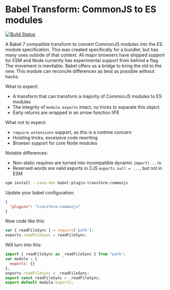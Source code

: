 # Babel Transform: CommonJS to ES modules

[![Build Status](https://travis-ci.org/tbranyen/babel-plugin-transform-commonjs.svg?branch=master)](https://travis-ci.org/tbranyen/babel-plugin-transform-commonjs)

A Babel 7 compatible transform to convert CommonJS modules into the ES module
specification. This was created specifically for a bundler, but has many uses
outside of that context. All major browsers have shipped support for ESM and
Node currently has experimental support from behind a flag. The movement is
inevitable. Babel offers us a bridge to bring the old to the new. This module
can reconcile differences as best as possible without hacks.

What to expect:

- A transform that can transform a majority of CommonJS modules to ES modules
- The integrity of `module.exports` intact, no tricks to separate this object
- Early returns are wrapped in an arrow function IIFE

What not to expect:

- `require.extensions` support, as this is a runtime concern
- Hoisting tricks, excessive code rewriting
- Browser support for core Node modules

Notable differences:

- Non-static requires are turned into incompatible dynamic `import(...)`s
- Reserved words are valid exports in CJS `exports.null = ...`, but not in ESM

```sh
npm install --save-dev babel-plugin-transform-commonjs
```

Update your babel configuration:

```json
{
  "plugins": "transform-commonjs"
}
```

Now code like this:

```javascript
var { readFileSync } = require('path');
exports.readFileSync = readFileSync;
```

Will turn into this:

``` javascript
import { readFileSync as _readFileSync } from "path";
var module = {
  exports: {}
};
exports.readFileSync = _readFileSync;
export const readFileSync = _readFileSync;
export default module.exports;
```
